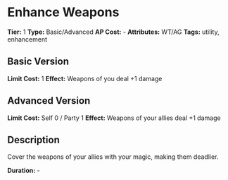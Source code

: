 # Enhance Weapons

**Tier:** 1
**Type:** Basic/Advanced
**AP Cost:** -
**Attributes:** WT/AG
**Tags:** utility, enhancement

## Basic Version
**Limit Cost:** 1
**Effect:** Weapons of you deal +1 damage

## Advanced Version
**Limit Cost:** Self 0 / Party 1
**Effect:** Weapons of your allies deal +1 damage

## Description
Cover the weapons of your allies with your magic, making them deadlier.

**Duration:** -